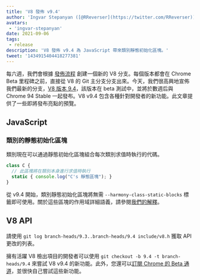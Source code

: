 ```yaml
---
title: 'V8 發佈 v9.4'
author: 'Ingvar Stepanyan ([@RReverser](https://twitter.com/RReverser))'
avatars:
 - 'ingvar-stepanyan'
date: 2021-09-06
tags:
 - release
description: 'V8 發佈 v9.4 為 JavaScript 帶來類別靜態初始化區塊。'
tweet: '1434915404418277381'
---
```

每六週，我們會根據 [發佈流程](https://v8.dev/docs/release-process) 創建一個新的 V8 分支。每個版本都會在 Chrome Beta 里程碑之前，直接從 V8 的 Git 主分支分支出來。今天，我們很高興地宣佈我們最新的分支，[V8 版本 9.4](https://chromium.googlesource.com/v8/v8.git/+log/branch-heads/9.4)，該版本在 beta 測試中，並將於數週后與 Chrome 94 Stable 一起發布。V8 v9.4 包含各種針對開發者的新功能。此文章提供了一些即將發布亮點的預覽。

<!--truncate-->
## JavaScript

### 類別的靜態初始化區塊

類別現在可以通過靜態初始化區塊組合每次類別求值時執行的代碼。

```javascript
class C {
  // 此區塊將在類別本身進行求值時執行
  static { console.log("C's 靜態區塊"); }
}
```

從 v9.4 開始，類別靜態初始化區塊將無需 `--harmony-class-static-blocks` 標籤即可使用。關於這些區塊的作用域詳細語義，請參閱[我們的解釋](https://v8.dev/features/class-static-initializer-blocks)。

## V8 API

請使用 `git log branch-heads/9.3..branch-heads/9.4 include/v8.h` 獲取 API 更改的列表。

擁有活躍 V8 檢出項目的開發者可以使用 `git checkout -b 9.4 -t branch-heads/9.4` 來嘗試 V8 v9.4 的新功能。此外，您還可以[訂閱 Chrome 的 Beta 通道](https://www.google.com/chrome/browser/beta.html)，並很快自己嘗試這些新功能。
